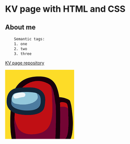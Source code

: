 # KV page with HTML and CSS

## About me

```
    Semantic tags:
    1. one
    2. two
    3. three
```
[KV page repository](https://github.com/Yremancer/doragaya_kakashulya/tree/main)

![image](assets/amogus.png)